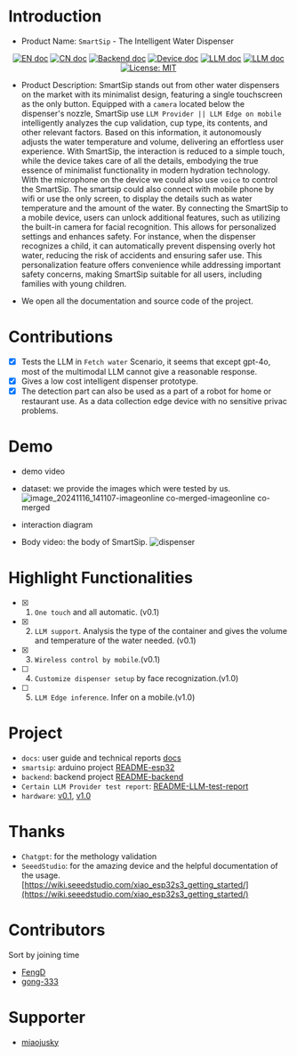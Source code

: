# Introduction

* Product Name: `SmartSip` - The Intelligent Water Dispenser

<p align="center">
<a href="README.md"><img src="https://img.shields.io/badge/document-English-blue.svg" alt="EN doc"></a>
<a href="docs/README_CN.md"><img src="https://img.shields.io/badge/文档-中文版-blue.svg" alt="CN doc"></a>
<a href="docs/README-backend.md"><img src="https://img.shields.io/badge/document-BackendDoc-green.svg" alt="Backend doc"></a>
<a href="docs/README-esp32.md"><img src="https://img.shields.io/badge/document-DeviceDoc-green.svg" alt="Device doc"></a>
<a href="docs/README-LLM-test-report.md"><img src="https://img.shields.io/badge/document-LLMProviderTestReport-green.svg" alt="LLM doc"></a>
<a href="docs/README_hardware.md"><img src="https://img.shields.io/badge/document-HardwareDoc-green.svg" alt="LLM doc"></a>
<a href="https://opensource.org/licenses/MIT"><img src="https://img.shields.io/badge/License-MIT-blue.svg" alt="License: MIT"></a>
</p>

* Product Description: SmartSip stands out from other water dispensers on the market with its minimalist design, featuring a single touchscreen as the only button. Equipped with a `camera` located below the dispenser's nozzle, SmartSip use `LLM Provider || LLM Edge on mobile` intelligently analyzes the cup validation, cup type, its contents, and other relevant factors. Based on this information, it autonomously adjusts the water temperature and volume, delivering an effortless user experience. With SmartSip, the interaction is reduced to a simple touch, while the device takes care of all the details, embodying the true essence of minimalist functionality in modern hydration technology. With the microphone on the device we could also use `voice` to control the SmartSip. The smartsip could also connect with mobile phone by wifi or use the only screen, to display the details such as water temperature and the amount of the water. By connecting the SmartSip to a mobile device, users can unlock additional features, such as utilizing the built-in camera for facial recognition. This allows for personalized settings and enhances safety. For instance, when the dispenser recognizes a child, it can automatically prevent dispensing overly hot water, reducing the risk of accidents and ensuring safer use. This personalization feature offers convenience while addressing important safety concerns, making SmartSip suitable for all users, including families with young children.

* We open all the documentation and source code of the project.

# Contributions
* [x] Tests the LLM in `Fetch water` Scenario, it seems that except gpt-4o, most of the multimodal LLM cannot give a reasonable response.
* [x] Gives a low cost intelligent dispenser prototype.
* [x] The detection part can also be used as a part of a robot for home or restaurant use. As a data collection edge device with no sensitive privac problems.  

# Demo

* demo video

* dataset: we provide the images which were tested by us.
  ![image_20241116_141107-imageonline co-merged-imageonline co-merged](https://github.com/user-attachments/assets/cf595d52-b53a-471d-80e4-1062a065b541)

* interaction diagram

* Body video: the body of SmartSip.
  ![dispenser](https://github.com/user-attachments/assets/6f2fcc00-2f00-489c-bc50-c4c8b3c69144)


# Highlight Functionalities

* [x] 1. `One touch` and all automatic. (v0.1)
* [x] 2. `LLM support`. Analysis the type of the container and gives the volume and temperature of the water needed. (v0.1)
* [x] 3. `Wireless control by mobile`.(v0.1)
* [ ] 4. `Customize dispenser setup` by face recognization.(v1.0)
* [ ] 5. `LLM Edge inference`. Infer on a mobile.(v1.0)

# Project
* `docs`: user guide and technical reports [docs](https://github.com/FengD/SmartSip/tree/main/docs)
* `smartsip`: arduino project [README-esp32](https://github.com/FengD/SmartSip/blob/main/docs/README-esp32.md)
* `backend`: backend project [README-backend](https://github.com/FengD/SmartSip/blob/main/docs/README-backend.md)
* `Certain LLM Provider test report`: [README-LLM-test-report](https://github.com/FengD/SmartSip/blob/main/docs/README-LLM-test-report.md)
* `hardware`: [v0.1](https://github.com/FengD/SmartSip/blob/main/docs/README_hardware.md), [v1.0]()

# Thanks

* `Chatgpt`: for the methology validation
* `SeeedStudio`: for the amazing device and the helpful documentation of the usage. [https://wiki.seeedstudio.com/xiao_esp32s3_getting_started/](https://wiki.seeedstudio.com/xiao_esp32s3_getting_started/)

# Contributors

Sort by joining time

* [FengD](https://github.com/FengD)
* [gong-333](https://github.com/gong-333)

# Supporter
* [miaojusky](https://github.com/miaojusky)
